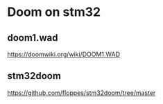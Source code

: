 # Doom on stm32

## doom1.wad
https://doomwiki.org/wiki/DOOM1.WAD

## stm32doom
https://github.com/floppes/stm32doom/tree/master


